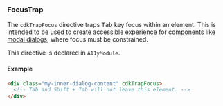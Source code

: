 ### FocusTrap

The `cdkTrapFocus` directive traps <kbd>Tab</kbd> key focus within an element. This is intended to
be used to create accessible experience for components like
[modal dialogs](https://www.w3.org/WAI/ARIA/apg/patterns/dialog-modal/), where focus must be
constrained.

This directive is declared in `A11yModule`.

#### Example

```html
<div class="my-inner-dialog-content" cdkTrapFocus>
  <!-- Tab and Shift + Tab will not leave this element. -->
</div>
```
